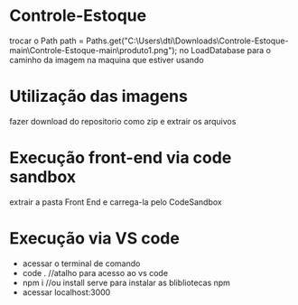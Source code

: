 # Controle-Estoque
trocar o Path path = Paths.get("C:\\Users\\dti\\Downloads\\Controle-Estoque-main\\Controle-Estoque-main\\produto1.png"); no LoadDatabase para o caminho da imagem na maquina que estiver usando
# Utilização das imagens
fazer download do repositorio como zip e extrair os arquivos
# Execução front-end via code sandbox
extrair a pasta Front End e carrega-la pelo CodeSandbox 
# Execução via VS code
  - acessar o terminal de comando
  - code . //atalho para acesso ao vs code
  - npm i //ou install serve para instalar as blibliotecas npm
  - acessar localhost:3000
